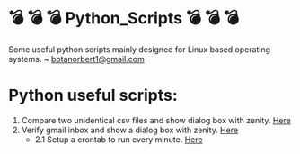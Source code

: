 # :bomb: :bomb: :bomb: Python_Scripts :bomb: :bomb: :bomb:
Some useful python scripts mainly designed for Linux based operating systems.
~ botanorbert1@gmail.com

# Python useful scripts:

1. Compare two unidentical csv files and show dialog box with zenity. [Here](compare_two_csv_files.py)
2. Verify gmail inbox and show a dialog box with zenity. [Here](verify_gmail.py)
	- 2.1 Setup a crontab to run every minute. [Here](verify_gmail_crontab)
